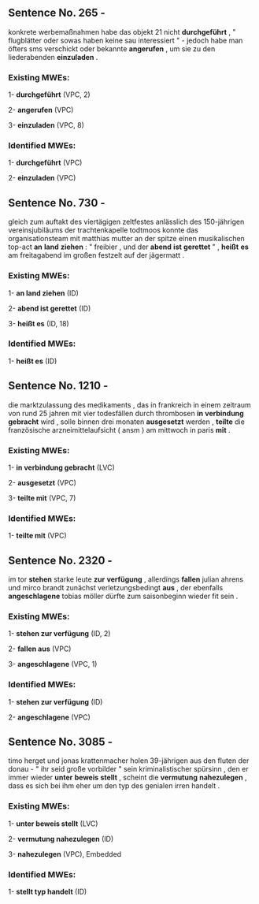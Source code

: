 ## Sentence No. 265 - 
konkrete werbemaßnahmen habe das objekt 21 nicht **durchgeführt** , " flugblätter oder sowas haben keine sau interessiert " - jedoch habe man öfters sms verschickt oder bekannte **angerufen** , um sie zu den liederabenden **einzuladen** . 
### Existing MWEs: 
1- **durchgeführt** (VPC, 2)

2- **angerufen** (VPC)

3- **einzuladen** (VPC, 8)

### Identified MWEs: 
1- **durchgeführt** (VPC)

2- **einzuladen** (VPC)

## Sentence No. 730 - 
gleich zum auftakt des viertägigen zeltfestes anlässlich des 150-jährigen vereinsjubiläums der trachtenkapelle todtmoos konnte das organisationsteam mit matthias mutter an der spitze einen musikalischen top-act **an** **land** **ziehen** : " freibier , und der **abend** **ist** **gerettet** " , **heißt** **es** am freitagabend im großen festzelt auf der jägermatt . 
### Existing MWEs: 
1- **an land ziehen** (ID)

2- **abend ist gerettet** (ID)

3- **heißt es** (ID, 18)

### Identified MWEs: 
1- **heißt es** (ID)

## Sentence No. 1210 - 
die marktzulassung des medikaments , das in frankreich in einem zeitraum von rund 25 jahren mit vier todesfällen durch thrombosen **in** **verbindung** **gebracht** wird , solle binnen drei monaten **ausgesetzt** werden , **teilte** die französische arzneimittelaufsicht ( ansm ) am mittwoch in paris **mit** . 
### Existing MWEs: 
1- **in verbindung gebracht** (LVC)

2- **ausgesetzt** (VPC)

3- **teilte mit** (VPC, 7)

### Identified MWEs: 
1- **teilte mit** (VPC)

## Sentence No. 2320 - 
im tor **stehen** starke leute **zur** **verfügung** , allerdings **fallen** julian ahrens und mirco brandt zunächst verletzungsbedingt **aus** , der ebenfalls **angeschlagene** tobias möller dürfte zum saisonbeginn wieder fit sein . 
### Existing MWEs: 
1- **stehen zur verfügung** (ID, 2)

2- **fallen aus** (VPC)

3- **angeschlagene** (VPC, 1)

### Identified MWEs: 
1- **stehen zur verfügung** (ID)

2- **angeschlagene** (VPC)

## Sentence No. 3085 - 
timo herget und jonas krattenmacher holen 39-jährigen aus den fluten der donau - " ihr seid große vorbilder " sein kriminalistischer spürsinn , den er immer wieder **unter** **beweis** **stellt** , scheint die **vermutung** **nahezulegen** , dass es sich bei ihm eher um den typ des genialen irren handelt . 
### Existing MWEs: 
1- **unter beweis stellt** (LVC)

2- **vermutung nahezulegen** (ID)

3- **nahezulegen** (VPC), Embedded 

### Identified MWEs: 
1- **stellt typ handelt** (ID)

